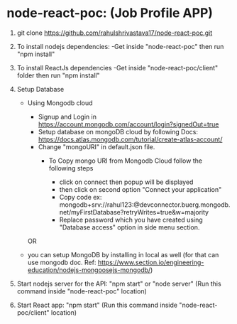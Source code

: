 # node-react-poc: (Job Profile APP)

1. git clone https://github.com/rahulshrivastava17/node-react-poc.git
2. To install nodejs dependencies:
    -Get inside "node-react-poc" then run "npm install"
3. To install ReactJs dependencies
    -Get inside "node-react-poc/client" folder then run "npm install"
4. Setup Database
    - Using Mongodb cloud
        - Signup and Login in https://account.mongodb.com/account/login?signedOut=true
        - Setup database on mongoDB cloud by following Docs: https://docs.atlas.mongodb.com/tutorial/create-atlas-account/
        - Change "mongoURI" in default.json file.
           - To Copy mongo URI from Mongodb Cloud follow the following steps
            
              - click on connect then popup will be displayed
              - then click on second option "Connect your application" 
              - Copy code ex: mongodb+srv://rahul123:<password>@devconnector.buerg.mongodb.net/myFirstDatabase?retryWrites=true&w=majority
              - Replace password which you have created using "Database access" option in side menu section.
    
    
      OR
    
    - you can setup MongoDB by installing in local as well (for that can use mongodb doc. Ref: https://www.section.io/engineering-education/nodejs-mongoosejs-mongodb/)
     
5. Start nodejs server for the API: "npm start" or "node server" (Run this command inside "node-react-poc" location)
6. Start React app: "npm start" (Run this command inside "node-react-poc/client" location)

